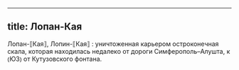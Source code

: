 
---
title: Лопан-Кая
---
Лопан-⟦Кая⟧, Лопин-⟦Кая⟧
: уничтоженная карьером остроконечная скала, которая находилась недалеко от дороги Симферополь–Алушта, к ⦅ЮЗ⦆ от Кутузовского фонтана.
